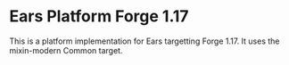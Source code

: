 # Ears Platform Forge 1.17

This is a platform implementation for Ears targetting Forge 1.17. It uses the mixin-modern Common
target.
